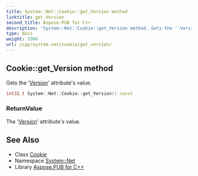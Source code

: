 ```yaml
---
title: System::Net::Cookie::get_Version method
linktitle: get_Version
second_title: Aspose.PUB for C++
description: 'System::Net::Cookie::get_Version method. Gets the ''Version'' attribute''s value in C++.'
type: docs
weight: 3300
url: /cpp/system.net/cookie/get_version/
---
```

## Cookie::get_Version method


Gets the '[Version](../../../system/version/)' attribute's value.

```cpp
int32_t System::Net::Cookie::get_Version() const
```


### ReturnValue

The '[Version](../../../system/version/)' attribute's value.

## See Also

* Class [Cookie](../)
* Namespace [System::Net](../../)
* Library [Aspose.PUB for C++](../../../)
